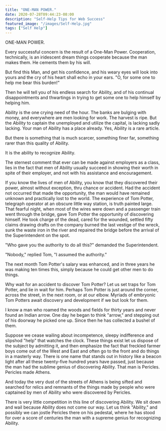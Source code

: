 ```yaml
---
title: "ONE-MAN POWER."
date: 2020-07-28T09:44:23-08:00
description: "Self-Help Tips for Web Success"
featured_image: "/images/Self-Help.jpg"
tags: ["Self Help"]
---
```


ONE-MAN POWER. 

Every successful concern is the result of a One-Man Power. Cooperation, technically, is an iridescent dream things cooperate because the man makes them. He cements them by his will. 

But find this Man, and get his confidence, and his weary eyes will look into yours and the cry of his heart shall echo in your ears. "O, for some one to help me bear this burden!" 

Then he will tell you of his endless search for Ability, and of his continual disappointments and thwartings in trying to get some one to help himself by helping him. 

Ability is the one crying need of the hour. The banks are bulging with money, and everywhere are men looking for work. The harvest is ripe. But the Ability to captain the unemployed and utilize the capital, is lacking sadly lacking. Your man of Ability has a place already. Yes, Ability is a rare article. 

But there is something that is much scarcer, something finer far, something rarer than this quality of Ability. 

It is the ability to recognize Ability. 

The sternest comment that ever can be made against employers as a class, lies in the fact that men of Ability usually succeed in showing their worth in spite of their employer, and not with his assistance and encouragement. 

If you know the lives of men of Ability, you know that they discovered their power, almost without exception, thru chance or accident. Had the accident not occurred that made the opportunity, the man would have remained unknown and practically lost to the world. The experience of Tom Potter, telegraph operator at an obscure little way station, is truth painted large. That fearful night, when most of the wires were down and a passenger train went through the bridge, gave Tom Potter the opportunity of discovering himself. He took charge of the dead, cared for the wounded, settled fifty claims drawing drafts on the company burned the last vestige of the wreck, sunk the waste iron in the river and repaired the bridge before the arrival of the Superintendent on the spot. 

"Who gave you the authority to do all this?" demanded the Superintendent. 

"Nobody," replied Tom, "I assumed the authority." 

The next month Tom Potter's salary was enhanced, and in three years he was making ten times this, simply because he could get other men to do things. 

Why wait for an accident to discover Tom Potter? Let us set traps for Tom Potter, and lie in wait for him. Perhaps Tom Potter is just around the corner, across the street, in the next room, or at our elbow. Myriads of embryonic Tom Potters await discovery and development if we but look for them. 

I know a man who roamed the woods and fields for thirty years and never found an Indian arrow. One day he began to think "arrow," and stepping out of his doorway he picked one up. Since then he has collected a bushel of them. 

Suppose we cease wailing about incompetence, sleepy indifference and slipshod "help" that watches the clock. These things exist let us dispose of the subject by admitting it, and then emphasize the fact that freckled farmer boys come out of the West and East and often go to the front and do things in a masterly way. There is one name that stands out in history like a beacon light after all these twenty-five hundred years have passed, just because the man had the sublime genius of discovering Ability. That man is Pericles. Pericles made Athens. 

And today the very dust of the streets of Athens is being sifted and searched for relics and remnants of the things made by people who were captained by men of Ability who were discovered by Pericles. 

There is very little competition in this line of discovering Ability. We sit down and wail because Ability does not come our way. Let us think "Ability," and possibly we can jostle Pericles there on his pedestal, where he has stood for over a score of centuries the man with a supreme genius for recognizing Ability.

